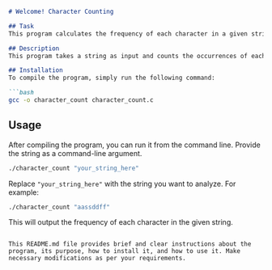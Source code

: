 ```markdown
# Welcome! Character Counting

## Task
This program calculates the frequency of each character in a given string and displays the result.

## Description
This program takes a string as input and counts the occurrences of each character in that string. It then prints out each character along with its frequency.

## Installation
To compile the program, simply run the following command:

```bash
gcc -o character_count character_count.c
```

## Usage
After compiling the program, you can run it from the command line. Provide the string as a command-line argument.

```bash
./character_count "your_string_here"
```

Replace `"your_string_here"` with the string you want to analyze. For example:

```bash
./character_count "aassddff"
```

This will output the frequency of each character in the given string.
```

This README.md file provides brief and clear instructions about the program, its purpose, how to install it, and how to use it. Make necessary modifications as per your requirements.